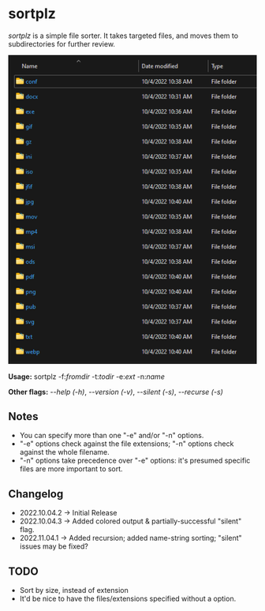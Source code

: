 # sortplz

_sortplz_ is a simple file sorter. It takes targeted files, and moves them to subdirectories for further review.

![Alt text](example_output.png "Example of output")

**Usage:** sortplz -f:_fromdir_ -t:_todir_ -e:_ext_ -n:_name_

**Other flags:** _--help (-h)_, _--version (-v)_, _--silent (-s)_, _--recurse (-s)_

## Notes

- You can specify more than one "-e" and/or "-n" options.
- "-e" options check against the file extensions; "-n" options check against the whole filename.
- "-n" options take precedence over "-e" options: it's presumed specific files are more important to sort.

## Changelog

- 2022.10.04.2 -> Initial Release
- 2022.10.04.3 -> Added colored output & partially-successful "silent" flag.
- 2022.11.04.1 -> Added recursion; added name-string sorting; "silent" issues may be fixed?

## TODO

- Sort by size, instead of extension
- It'd be nice to have the files/extensions specified without a option.
